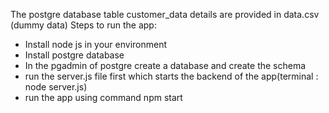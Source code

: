 The postgre database table customer_data details are provided in data.csv (dummy data)
Steps to run the app:
 * Install node js in your environment
 * Install postgre database
 * In the pgadmin of postgre create a database and create the schema
 * run the server.js file first which starts the backend of the app(terminal : node server.js)
 * run the app using command npm start
   
